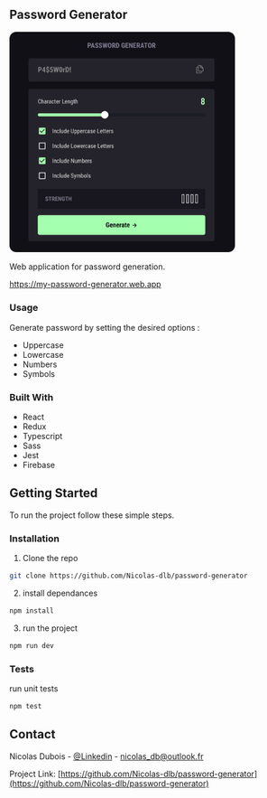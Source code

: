 <!-- ABOUT THE PROJECT -->

## Password Generator

<a href="https://my-password-generator.web.app" markdown="1">
<img src="./src/assets/preview.png" alt=“preview” width="400px" >
</a>

Web application for password generation.

https://my-password-generator.web.app

### Usage

Generate password by setting the desired options :

- Uppercase
- Lowercase
- Numbers
- Symbols

### Built With

- React
- Redux
- Typescript
- Sass
- Jest
- Firebase

<!-- GETTING STARTED -->

## Getting Started

To run the project follow these simple steps.

### Installation

1. Clone the repo

```sh
git clone https://github.com/Nicolas-dlb/password-generator
```

2. install dependances

```sh
npm install
```

3. run the project

```sh
npm run dev
```

### Tests

run unit tests

```sh
npm test
```

<!-- CONTACT -->

## Contact

Nicolas Dubois - [@Linkedin](https://www.linkedin.com/in/nicolasdlb) - nicolas_db@outlook.fr

Project Link: [https://github.com/Nicolas-dlb/password-generator](https://github.com/Nicolas-dlb/password-generator)

<!-- MARKDOWN LINKS & IMAGES -->
<!-- https://www.markdownguide.org/basic-syntax/#reference-style-links -->

[linkedin-url]: https://www.linkedin.com/in/nicolasdlb
[preview]: ./src/assets/preview.png
